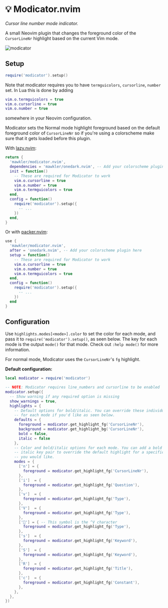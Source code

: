 # 💡 Modicator.nvim

_Cursor line number mode indicator._

A small Neovim plugin that changes the foreground color of the `CursorLineNr` highlight based on the current Vim mode.

![modicator](https://user-images.githubusercontent.com/15816726/215295831-299dc732-85ae-4668-9e7b-e88cd499f18a.gif)

## Setup

```lua
require('modicator').setup()
```

Note that modicator requires you to have `termguicolors`, `cursorline`, `number` set. In Lua this is done by adding

```lua
vim.o.termguicolors = true
vim.o.cursorline = true
vim.o.number = true
```

somewhere in your Neovim configuration.

Modicator sets the Normal mode highlight foreground based on the default foreground color of `CursorLineNr` so if you're using a colorscheme make sure that it gets loaded before this plugin.

With [lazy.nvim](https://github.com/folke/lazy.nvim/):

```lua
return {
  'mawkler/modicator.nvim',
  dependencies = 'mawkler/onedark.nvim', -- Add your colorscheme plugin here
  init = function()
    -- These are required for Modicator to work
    vim.o.cursorline = true
    vim.o.number = true
    vim.o.termguicolors = true
  end,
  config = function()
    require('modicator').setup({
      -- ...
    })
  end,
}
```

Or with [packer.nvim](https://github.com/wbthomason/packer.nvim/):

```lua
use {
  'mawkler/modicator.nvim',
  after = 'onedark.nvim', -- Add your colorscheme plugin here
  setup = function()
    -- These are required for Modicator to work
    vim.o.cursorline = true
    vim.o.number = true
    vim.o.termguicolors = true
  end,
  config = function()
    require('modicator').setup({
      -- ...
    })
  end
}
```

## Configuration

Use `highlights.modes[<mode>].color` to set the color for each mode, and pass it to `require('modicator').setup()`, as seen below. The key for each mode is the output `mode()` for that mode. Check out `:help mode()` for more information.

For normal mode, Modicator uses the `CursorLineNr`'s `fg` highlight.

**Default configuration:**

```lua
local modicator = require('modicator')

-- NOTE: Modicator requires line_numbers and cursorline to be enabled
modicator.setup({
  -- Show warning if any required option is missing
  show_warnings = true,
  highlights = {
    -- Default options for bold/italic. You can override these individually
    -- for each mode if you'd like as seen below.
    defaults = {
      foreground = modicator.get_highlight_fg('CursorLineNr'),
      background = modicator.get_highlight_bg('CursorLineNr'),
      bold = false,
      italic = false
    },
    -- Color and bold/italic options for each mode. You can add a bold and/or
    -- italic key pair to override the default highlight for a specific mode if
    -- you would like.
    modes = {
      ['n'] = {
        foreground = modicator.get_highlight_fg('CursorLineNr'),
      },
      ['i']  = {
        foreground = modicator.get_highlight_fg('Question'),
      },
      ['v']  = {
        foreground = modicator.get_highlight_fg('Type'),
      },
      ['V']  = {
        foreground = modicator.get_highlight_fg('Type'),
      },
      [''] = { -- This symbol is the ^V character
        foreground = modicator.get_highlight_fg('Type'),
      },
      ['s']  = {
        foreground = modicator.get_highlight_fg('Keyword'),
      },
      ['S']  = {
        foreground = modicator.get_highlight_fg('Keyword'),
      },
      ['R']  = {
        foreground = modicator.get_highlight_fg('Title'),
      },
      ['c']  = {
        foreground = modicator.get_highlight_fg('Constant'),
      },
    },
  },
})
```
